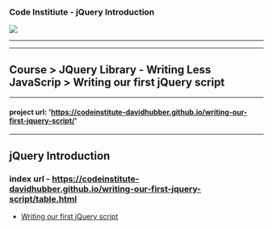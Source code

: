### Code Institiute - jQuery Introduction


<img src="https://codeinstitute.s3.amazonaws.com/fullstack/ci_logo_small.png" style="margin: 0; max-height: 15%; max-width: 15%;">

***

***
## Course > JQuery Library - Writing Less JavaScrip > Writing our first jQuery script

***
#### project url: 'https://codeinstitute-davidhubber.github.io/writing-our-first-jquery-script/'
***

## jQuery Introduction

### index url - https://codeinstitute-davidhubber.github.io/writing-our-first-jquery-script/table.html

- [Writing our first jQuery script][]

[Writing our first jQuery script]: https://youtu.be/UojzS-rV5F8